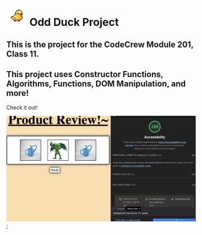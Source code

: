 # <img height="55" src="https://github.com/ConnerKT/odd-duck/blob/9c13a2242f240d1706ad89a4072db81a5474936e/misc_src/j221odxep5p01.gif"/> Odd Duck Project

## This is the project for the CodeCrew Module 201, Class 11.

## This project uses Constructor Functions, Algorithms, Functions, DOM Manipulation, and more!

Check it out!

![Hire Me Google](./misc_src/hiremegoogle.png);

